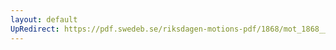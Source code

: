 ```yaml
---
layout: default
UpRedirect: https://pdf.swedeb.se/riksdagen-motions-pdf/1868/mot_1868__ak__00255.pdf
---
```

